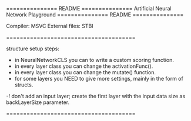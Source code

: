 =============== README ===============
Artificial Neural Network Playground
=============== README ===============

Compiler: MSVC
External files: STBI

======================================

structure setup steps:
 - in NeuralNetworkCLS you can to write a custom scoring function.
 - in every layer class you can change the activationFunc().
 - in every layer class you can change the mutate() function.
 - for some layers you NEED to give more settings, mainly in the form of structs.

 -! don't add an input layer; create the first layer with the input data size as backLayerSize parameter.

======================================
